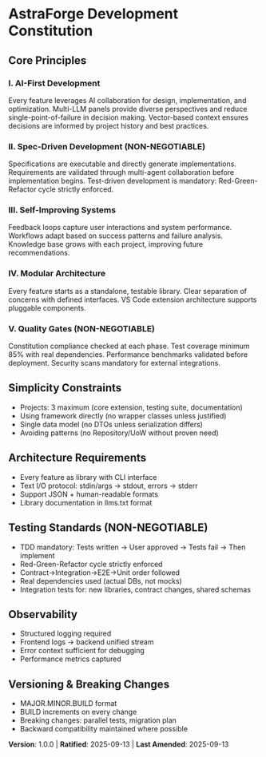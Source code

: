 # AstraForge Development Constitution

## Core Principles

### I. AI-First Development
Every feature leverages AI collaboration for design, implementation, and optimization.
Multi-LLM panels provide diverse perspectives and reduce single-point-of-failure in decision making.
Vector-based context ensures decisions are informed by project history and best practices.

### II. Spec-Driven Development (NON-NEGOTIABLE)
Specifications are executable and directly generate implementations.
Requirements are validated through multi-agent collaboration before implementation begins.
Test-driven development is mandatory: Red-Green-Refactor cycle strictly enforced.

### III. Self-Improving Systems
Feedback loops capture user interactions and system performance.
Workflows adapt based on success patterns and failure analysis.
Knowledge base grows with each project, improving future recommendations.

### IV. Modular Architecture
Every feature starts as a standalone, testable library.
Clear separation of concerns with defined interfaces.
VS Code extension architecture supports pluggable components.

### V. Quality Gates (NON-NEGOTIABLE)
Constitution compliance checked at each phase.
Test coverage minimum 85% with real dependencies.
Performance benchmarks validated before deployment.
Security scans mandatory for external integrations.

## Simplicity Constraints
- Projects: 3 maximum (core extension, testing suite, documentation)
- Using framework directly (no wrapper classes unless justified)
- Single data model (no DTOs unless serialization differs)
- Avoiding patterns (no Repository/UoW without proven need)

## Architecture Requirements
- Every feature as library with CLI interface
- Text I/O protocol: stdin/args → stdout, errors → stderr
- Support JSON + human-readable formats
- Library documentation in llms.txt format

## Testing Standards (NON-NEGOTIABLE)
- TDD mandatory: Tests written → User approved → Tests fail → Then implement
- Red-Green-Refactor cycle strictly enforced
- Contract→Integration→E2E→Unit order followed
- Real dependencies used (actual DBs, not mocks)
- Integration tests for: new libraries, contract changes, shared schemas

## Observability
- Structured logging required
- Frontend logs → backend unified stream
- Error context sufficient for debugging
- Performance metrics captured

## Versioning & Breaking Changes
- MAJOR.MINOR.BUILD format
- BUILD increments on every change
- Breaking changes: parallel tests, migration plan
- Backward compatibility maintained where possible

**Version**: 1.0.0 | **Ratified**: 2025-09-13 | **Last Amended**: 2025-09-13
